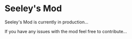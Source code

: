 # Seeley's Mod

Seeley's Mod is currently in production...

If you have any issues with the mod feel free to contribute...
